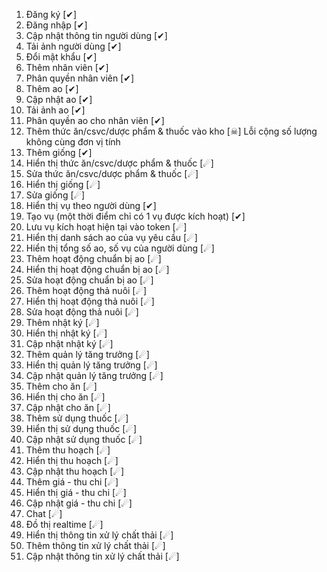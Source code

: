 1. Đăng ký                                                  [✔]
2. Đăng nhập                                                [✔]
3. Cập nhật thông tin người dùng                            [✔]
4. Tải ảnh người dùng                                       [✔]
5. Đổi mật khẩu                                             [✔]
6. Thêm nhân viên                                           [✔]
7. Phân quyền nhân viên                                     [✔]
8. Thêm ao                                                  [✔]
9. Cập nhật ao                                              [✔]
10. Tải ảnh ao                                              [✔]
11. Phân quyền ao cho nhân viên                             [✔]
12. Thêm thức ăn/csvc/dược phẩm & thuốc vào kho             [☠] Lỗi cộng số lượng không cùng đơn vị tính
13. Thêm giống                                              [✔]
14. Hiển thị thức ăn/csvc/dược phẩm & thuốc                 [☄]
15. Sửa thức ăn/csvc/dược phẩm & thuốc                      [☄]
16. Hiển thị giống                                          [☄]
17. Sửa giống                                               [☄]
18. Hiển thị vụ theo người dùng                             [✔]
19. Tạo vụ (một thời điểm chỉ có 1 vụ được kích hoạt)       [✔]
20. Lưu vụ kích hoạt hiện tại vào token                     [☄]
21. Hiển thị danh sách ao của vụ yêu cầu                    [☄]
22. Hiển thị tổng số ao, số vụ của người dùng               [☄]
23. Thêm hoạt động chuẩn bị ao                              [☄]
24. Hiển thị hoạt động chuẩn bị ao                          [☄]
25. Sửa hoạt động chuẩn bị ao                               [☄]
26. Thêm hoạt động thả nuôi                                 [☄]
27. Hiển thị hoạt động thả nuôi                             [☄]
28. Sửa hoạt động thả nuôi                                  [☄]
29. Thêm nhật ký                                            [☄]
30. Hiển thị nhật ký                                        [☄]
31. Cập nhật nhật ký                                        [☄]
32. Thêm quản lý tăng trưởng                                [☄]
33. Hiển thị quản lý tăng trưởng                            [☄]
34. Cập nhật quản lý tăng trưởng                            [☄]
35. Thêm cho ăn                                             [☄]
36. Hiển thị cho ăn                                         [☄]
37. Cập nhật cho ăn                                         [☄]
38. Thêm sử dụng thuốc                                      [☄]
39. Hiển thị sử dụng thuốc                                  [☄]
40. Cập nhật sử dụng thuốc                                  [☄]
41. Thêm thu hoạch                                          [☄]
42. Hiển thị thu hoạch                                      [☄]
43. Cập nhật thu hoạch                                      [☄]
44. Thêm giá - thu chi                                      [☄]
45. Hiển thị giá - thu chi                                  [☄]
46. Cập nhật giá - thu chi                                  [☄]
47. Chat                                                    [☄]
48. Đồ thị realtime                                         [☄]
49. Hiển thị thông tin xử lý chất thải                      [☄]
49. Thêm thông tin xử lý chất thải                          [☄]
49. Cập nhật thông tin xử lý chất thải                      [☄]
